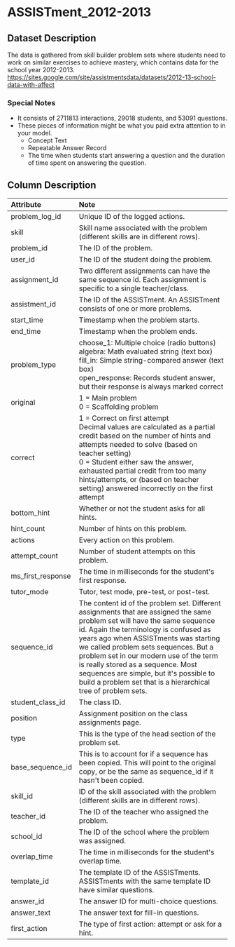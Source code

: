 # ASSISTment_2012-2013

## Dataset Description
The data is gathered from skill builder problem sets where students need to work on similar exercises to achieve mastery, which contains data for the school year 2012-2013.  
https://sites.google.com/site/assistmentsdata/datasets/2012-13-school-data-with-affect

### Special Notes
- It consists of 2711813 interactions, 29018 students, and 53091 questions.
- These pieces of information might be what you paid extra attention to in your model.
  - Concept Text
  - Repeatable Answer Record
  - The time when students start answering a question and the duration of time spent on answering the question.

## Column Description
| Attribute  | Note |
|:-----------------|:----------- |
| problem_log_id  | Unique ID of the logged actions.|
| skill| Skill name associated with the problem (different skills are in different rows).|
| problem_id| The ID of the problem.|
| user_id| The ID of the student doing the problem.|
| assignment_id   | Two different assignments can have the same sequence id. Each assignment is specific to a single teacher/class.|
| assistment_id   | The ID of the ASSISTment. An ASSISTment consists of one or more problems.|
| start_time| Timestamp when the problem starts.|
| end_time| Timestamp when the problem ends.|
| problem_type    | choose_1: Multiple choice (radio buttons)  <br/>algebra: Math evaluated string (text box)  <br/>fill_in: Simple string-compared answer (text box)  <br/>open_response: Records student answer, but their response is always marked correct|
| original| 1 = Main problem  <br/>0 = Scaffolding problem|
| correct| 1 = Correct on first attempt  <br/>Decimal values are calculated as a partial credit based on the number of hints and attempts needed to solve (based on teacher setting)  <br/>0 = Student either saw the answer, exhausted partial credit from too many hints/attempts, or (based on teacher setting) answered incorrectly on the first attempt|
| bottom_hint| Whether or not the student asks for all hints.|
| hint_count| Number of hints on this problem.|
| actions| Every action on this problem.|
| attempt_count| Number of student attempts on this problem.|
| ms_first_response | The time in milliseconds for the student's first response.|
| tutor_mode| Tutor, test mode, pre-test, or post-test.|
| sequence_id| The content id of the problem set. Different assignments that are assigned the same problem set will have the same sequence id. Again the terminology is confused as years ago when ASSISTments was starting we called problem sets sequences. But a problem set in our modern use of the term is really stored as a sequence. Most sequences are simple, but it's possible to build a problem set that is a hierarchical tree of problem sets. |
| student_class_id | The class ID.|
| position| Assignment position on the class assignments page.|
| type| This is the type of the head section of the problem set.|
| base_sequence_id | This is to account for if a sequence has been copied. This will point to the original copy, or be the same as sequence_id if it hasn't been copied.|
| skill_id| ID of the skill associated with the problem (different skills are in different rows).|
| teacher_id| The ID of the teacher who assigned the problem.|
| school_id       | The ID of the school where the problem was assigned.|
| overlap_time    | The time in milliseconds for the student's overlap time.|
| template_id     | The template ID of the ASSISTments. ASSISTments with the same template ID have similar questions.|
| answer_id       | The answer ID for multi-choice questions.|
| answer_text     | The answer text for fill-in questions.|
| first_action    | The type of first action: attempt or ask for a hint.|